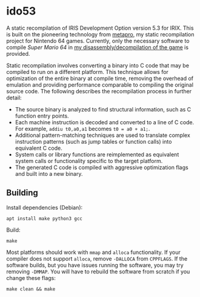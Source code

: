 # ido53
A static recompilation of IRIS Development Option version 5.3 for IRIX.  This is built on the pioneering technology from [metapro](https://github.com/devwizard64/metapro), my static recompilation project for Nintendo 64 games.  Currently, only the necessary software to compile *Super Mario 64* in [my disassembly/decompilation of the game](https://github.com/devwizard64/metarep/tree/main/UNSM) is provided.

Static recompilation involves converting a binary into C code that may be compiled to run on a different platform.  This technique allows for optimization of the entire binary at compile time, removing the overhead of emulation and providing performance comparable to compiling the original source code.  The following describes the recompilation process in further detail:
* The source binary is analyzed to find structural information, such as C function entry points.
* Each machine instruction is decoded and converted to a line of C code.  For example, `addiu t0,a0,a1` becomes `t0 = a0 + a1;`.
* Additional pattern-matching techniques are used to translate complex instruction patterns (such as jump tables or function calls) into equivalent C code.
* System calls or library functions are reimplemented as equivalent system calls or functionality specific to the target platform.
* The generated C code is compiled with aggressive optimization flags and built into a new binary.

## Building
Install dependencies (Debian):
```
apt install make python3 gcc
```
Build:
```
make
```
Most platforms should work with `mmap` and `alloca` functionality.  If your compiler does not support `alloca`, remove `-DALLOCA` from `CPPFLAGS`.  If the software builds, but you have issues running the software, you may try removing `-DMMAP`.  You will have to rebuild the software from scratch if you change these flags:
```
make clean && make
```
